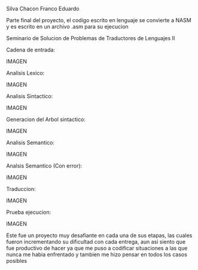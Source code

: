 Silva Chacon Franco Eduardo

Parte final del proyecto, el codigo escrito en lenguaje se convierte a NASM y es escrito en un archivo .asm para su ejecucion

Seminario de Solucion de Problemas de Traductores de Lenguajes II

Cadena de entrada:

IMAGEN

Analisis Lexico:

IMAGEN

Analisis Sintactico:

IMAGEN

Generacion del Arbol sintactico:

IMAGEN

Analisis Semantico:

IMAGEN

Analsis Semantico (Con error):

IMAGEN

Traduccion:

IMAGEN

Prueba ejecucion:

IMAGEN

Este fue un proyecto muy desafiante en cada una de sus etapas, las cuales fueron incrementando su dificultad con cada entrega, aun asi siento que fue productivo de hacer ya que me puso a codificar situaciones a las que nunca me habia enfrentado y tambien me hizo pensar en todos los casos posibles
